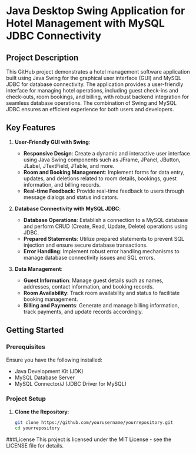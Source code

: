 # Java Desktop Swing Application for Hotel Management with MySQL JDBC Connectivity

## Project Description

This GitHub project demonstrates a hotel management software application built using Java Swing for the graphical user interface (GUI) and MySQL JDBC for database connectivity. The application provides a user-friendly interface for managing hotel operations, including guest check-ins and check-outs, room bookings, and billing, with robust backend integration for seamless database operations. The combination of Swing and MySQL JDBC ensures an efficient experience for both users and developers.

## Key Features

1. **User-Friendly GUI with Swing**:
    - **Responsive Design**: Create a dynamic and interactive user interface using Java Swing components such as JFrame, JPanel, JButton, JLabel, JTextField, JTable, and more.
    - **Room and Booking Management**: Implement forms for data entry, updates, and deletions related to room details, bookings, guest information, and billing records.
    - **Real-time Feedback**: Provide real-time feedback to users through message dialogs and status indicators.

2. **Database Connectivity with MySQL JDBC**:
    - **Database Operations**: Establish a connection to a MySQL database and perform CRUD (Create, Read, Update, Delete) operations using JDBC.
    - **Prepared Statements**: Utilize prepared statements to prevent SQL injection and ensure secure database transactions.
    - **Error Handling**: Implement robust error handling mechanisms to manage database connectivity issues and SQL errors.

3. **Data Management**:
    - **Guest Information**: Manage guest details such as names, addresses, contact information, and booking records.
    - **Room Availability**: Track room availability and status to facilitate booking management.
    - **Billing and Payments**: Generate and manage billing information, track payments, and update records accordingly.

## Getting Started

### Prerequisites

Ensure you have the following installed:

- Java Development Kit (JDK)
- MySQL Database Server
- MySQL Connector/J (JDBC Driver for MySQL)

### Project Setup

1. **Clone the Repository**:

   ```bash
   git clone https://github.com/yourusername/yourrepository.git
   cd yourrepository
###License
This project is licensed under the MIT License - see the LICENSE file for details.
